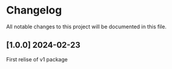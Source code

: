 # Changelog

All notable changes to this project will be documented in this file.

## [1.0.0] 2024-02-23

First relise of v1 package
